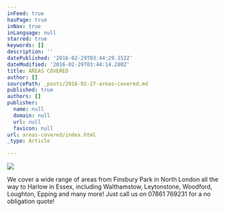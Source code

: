 ```yaml
---
inFeed: true
hasPage: true
inNav: true
inLanguage: null
starred: true
keywords: []
description: ''
datePublished: '2016-02-29T03:44:29.152Z'
dateModified: '2016-02-29T03:44:14.280Z'
title: AREAS COVERED
author: []
sourcePath: _posts/2016-02-27-areas-covered.md
published: true
authors: []
publisher:
  name: null
  domain: null
  url: null
  favicon: null
url: areas-covered/index.html
_type: Article

---
```

![](https://the-grid-user-content.s3-us-west-2.amazonaws.com/0df871df-c6ee-4fca-b183-3f80fa58b9d8.PNG)

We cover a wide range of areas from Finsbury Park in North London all the way to Harlow in Essex, including Walthamstow, Leytonstone, Woodford, Loughton, Epping and many more!
Just call us on 07861 769231 for a no obligation quote!